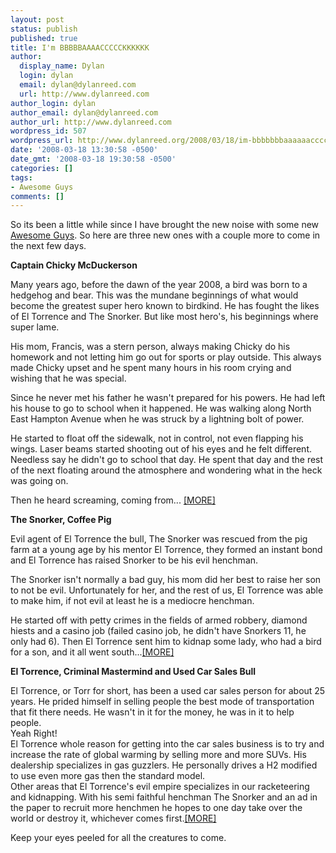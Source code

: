 ```yaml
---
layout: post
status: publish
published: true
title: I'm BBBBBAAAACCCCCKKKKKK
author:
  display_name: Dylan
  login: dylan
  email: dylan@dylanreed.com
  url: http://www.dylanreed.com
author_login: dylan
author_email: dylan@dylanreed.com
author_url: http://www.dylanreed.com
wordpress_id: 507
wordpress_url: http://www.dylanreed.org/2008/03/18/im-bbbbbbbaaaaaaccccccckkkkkkkk/
date: '2008-03-18 13:30:58 -0500'
date_gmt: '2008-03-18 19:30:58 -0500'
categories: []
tags:
- Awesome Guys
comments: []
---
```

<p>So its been a little while since I have brought the new noise with some new <a href="http://awesomeguy.etsy.com">Awesome Guys</a>. So here are three new ones with a couple more to come in the next few days.</p>
<p><strong>Captain Chicky McDuckerson</strong></p>
<p>Many years ago, before the dawn of the year 2008, a bird was born to a hedgehog and bear. This was the mundane beginnings of what would become the greatest super hero known to birdkind. He has fought the likes of El Torrence and The Snorker. But like most hero's, his beginnings where super lame.</p>
<p>His mom, Francis, was a stern person, always making Chicky do his homework and not letting him go out for sports or play outside. This always made Chicky upset and he spent many hours in his room crying and wishing that he was special.</p>
<p>Since he never met his father he wasn't prepared for his powers. He had left his house to go to school when it happened. He was walking along North East Hampton Avenue when he was struck by a lightning bolt of power.</p>
<p>He started to float off the sidewalk, not in control, not even flapping his wings. Laser beams started shooting out of his eyes and he felt different. Needless say he didn't go to school that day. He spent that day and the rest of the next floating around the atmosphere and wondering what in the heck was going on.</p>
<p>Then he heard screaming, coming from... <a href="http://www.etsy.com/view_listing.php?listing_id=10345835">[MORE]</a></p>
<p><strong>The Snorker, Coffee Pig</strong></p>
<p>Evil agent of El Torrence the bull, The Snorker was rescued from the pig farm at a young age by his mentor El Torrence, they formed an instant bond and El Torrence has raised Snorker to be his evil henchman.</p>
<p>The Snorker isn't normally a bad guy, his mom did her best to raise her son to not be evil. Unfortunately for her, and the rest of us, El Torrence was able to make him, if not evil at least he is a mediocre henchman.</p>
<p>He started off with petty crimes in the fields of armed robbery, diamond hiests and a casino job (failed casino job, he didn't have Snorkers 11, he only had 6). Then El Torrence sent him to kidnap some lady, who had a bird for a son, and it all went south...<a href="http://www.etsy.com/view_listing.php?listing_id=10346593">[MORE]</a></p>
<p><strong>El Torrence, Criminal Mastermind and Used Car Sales Bull</strong></p>
<p>El Torrence, or Torr for short, has been a used car sales person for about 25 years. He prided himself in selling people the best mode of transportation that fit there needs. He wasn't in it for the money, he was in it to help people.<br />
Yeah Right!<br />
El Torrence whole reason for getting into the car sales business is to try and increase the rate of global warming by selling more and more SUVs. His dealership specializes in gas guzzlers. He personally drives a H2 modified to use even more gas then the standard model.<br />
Other areas that El Torrence's evil empire specializes in our racketeering and kidnapping. With his semi faithful henchman The Snorker and an ad in the paper to recruit more henchmen he hopes to one day take over the world or destroy it, whichever comes first.<a href="http://www.etsy.com/view_listing.php?listing_id=10355248" target="_blank">[MORE]</a></p>
<p>Keep your eyes peeled for all the creatures to come.</p>
